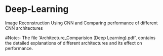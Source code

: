 # Deep-Learning
Image Reconstruction Using CNN and Comparing performance of different CNN architectures

#Note:- The file 'Architecture_Comparision (Deep Learning).pdf', contains the detailed explanations of different architectures and its effect on performance.
